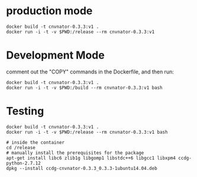# production mode

    docker build -t cnvnator-0.3.3:v1 .
    docker run -i -t -v $PWD:/release --rm cnvnator-0.3.3:v1

# Development Mode

comment out the "COPY" commands in the Dockerfile, and then run:

    docker build -t cnvnator-0.3.3:v1 .
    docker run -i -t -v $PWD:/build --rm cnvnator-0.3.3:v1 bash

# Testing

    docker build -t cnvnator-0.3.3:v1 .
    docker run -i -t -v $PWD:/release --rm cnvnator-0.3.3:v1 bash

    # inside the container
    cd /release
    # manually install the prerequisites for the package
    apt-get install libc6 zlib1g libgomp1 libstdc++6 libgcc1 libxpm4 ccdg-python-2.7.12
    dpkg --install ccdg-cnvnator-0.3.3_0.3.3-1ubuntu14.04.deb
